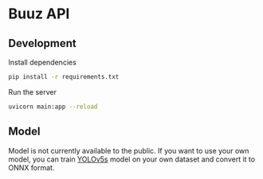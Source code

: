 # Buuz API

## Development

Install dependencies

```bash
pip install -r requirements.txt
```

Run the server

```bash
uvicorn main:app --reload
```

## Model

Model is not currently available to the public. If you want to use your own model, you can train [YOLOv5s](https://github.com/ultralytics/yolov5) model on your own dataset and convert it to ONNX format.
